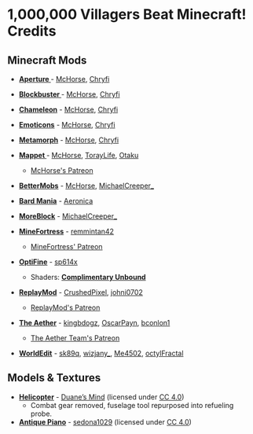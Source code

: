 # 1,000,000 Villagers Beat Minecraft! Credits

## Minecraft Mods

* **[Aperture ](https://github.com/mchorse/aperture)**- [McHorse](https://github.com/mchorse), [Chryfi](https://github.com/Chryfi)
* **[Blockbuster ](https://github.com/mchorse/blockbuster)**- [McHorse](https://github.com/mchorse), [Chryfi](https://github.com/Chryfi)
* **[Chameleon](https://github.com/mchorse/chameleon)** - [McHorse](https://github.com/mchorse), [Chryfi](https://github.com/Chryfi)
* **[Emoticons](https://github.com/mchorse/emoticons)** - [McHorse](https://github.com/mchorse), [Chryfi](https://github.com/Chryfi)
* **[Metamorph](https://github.com/mchorse/metamorph)** - [McHorse](https://github.com/mchorse), [Chryfi](https://github.com/Chryfi)
* **[Mappet ](https://github.com/mchorse/mappet)**- [McHorse](https://github.com/mchorse), [TorayLife](https://github.com/TorayLife), [Otaku](https://github.com/OtakuGamerAds)
	*  [McHorse's Patreon](https://www.patreon.com/McHorse)

* **[BetterMobs](https://discord.com/channels/252148970338385921/477570133884141578/984838617216200715)** - [McHorse](https://github.com/mchorse), [MichaelCreeper_](https://twitter.com/MichaelCreeper)
* **[Bard Mania](https://www.curseforge.com/minecraft/mc-mods/bard-mania)** - [Aeronica](https://github.com/Aeronica)
* **[MoreBlock](https://discord.com/channels/252148970338385921/477570133884141578/984838617216200715)** - [MichaelCreeper_](https://twitter.com/MichaelCreeper)
* **[MineFortress](https://minecraftfortress.org/)** - [remmintan42](https://twitter.com/remmintan42)
	* [MineFortress' Patreon](https://www.patreon.com/minefortress)
* **[OptiFine](https://optifine.net/downloads)** - [sp614x](https://github.com/sp614x)
	* Shaders: [**Complimentary Unbound**](https://modrinth.com/shader/complementary-unbound)
* [**ReplayMod**](https://www.replaymod.com/) - [CrushedPixel](https://youtube.com/CrushedPixel), [johni0702](https://twitter.com/Johni0702)
	* [ReplayMod's Patreon](https://www.patreon.com/replaymod)
* **[The Aether](https://www.curseforge.com/minecraft/mc-mods/aether)** - [kingbdogz](https://github.com/kingbdogz), [OscarPayn](https://github.com/OscarPayn), [bconlon1](https://github.com/bconlon1)
	* [The Aether Team's Patreon](https://www.patreon.com/TheAetherTeam)
* [**WorldEdit**](https://legacy.curseforge.com/minecraft/mc-mods/worldedit) - [sk89q](https://github.com/sk89q), [wizjany_](https://github.com/wizjany), [Me4502](https://github.com/me4502), [octylFractal](https://github.com/octylFractal)

## Models & Textures

* **[Helicopter](https://sketchfab.com/3d-models/low-poly-apache-gunship-035ed0b967f848cfa9e0ff0ade53c3dd)** - [Duane’s Mind](https://sketchfab.com/duanesmind) (licensed under [CC 4.0](https://creativecommons.org/licenses/by/4.0/))
  * Combat gear removed, fuselage tool repurposed into refueling probe.
* **[Antique Piano](https://skfb.ly/6WRt9)** - [sedona1029](https://sketchfab.com/sedona1029) (licensed under [CC 4.0](https://creativecommons.org/licenses/by/4.0/))